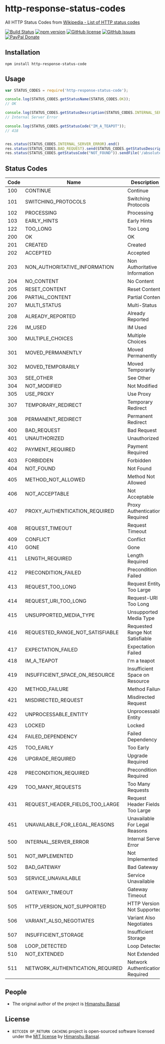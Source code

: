 # http-response-status-codes 

All HTTP Status Codes from [Wikipedia - List of HTTP status codes](https://en.wikipedia.org/wiki/List_of_HTTP_status_codes)

[![Build Status](https://travis-ci.org/Skillnter/http-response-status-code.svg?branch=master)](https://travis-ci.org/Skillnter/http-response-status-code) [![npm version](https://badge.fury.io/js/http-response-status-code.svg)](https://badge.fury.io/js/http-response-status-code) [![GitHub license](https://img.shields.io/github/license/Skillnter/http-response-status-code)]()   [![GitHub Issues](https://img.shields.io/github/issues/Skillnter/http-response-status-code)]()
[![PayPal Donate](https://img.shields.io/badge/Donate-PayPal-ff4081.svg)](https://www.paypal.me/skillnte)


## Installation

```console
npm install http-response-status-code
```

## Usage 

```javascript
var STATUS_CODES = require('http-response-status-code');

console.log(STATUS_CODES.getStatusName(STATUS_CODES.OK));
// OK

console.log(STATUS_CODES.getStatusDescription(STATUS_CODES.INTERNAL_SERVER_ERROR));
// Internal Server Error

console.log(STATUS_CODES.getStatusCode("IM_A_TEAPOT"));
// 418


res.status(STATUS_CODES.INTERNAL_SERVER_ERROR).end()
res.status(STATUS_CODES.BAD_REQUEST).send(STATUS_CODES.getStatusDescription(STATUS_CODES.BAD_REQUEST));
res.status(STATUS_CODES.getStatusCode("NOT_FOUND")).sendFile('/absolute/path/to/404.png');
```

## Status Codes

|  Code  | Name                            | Description
| ------ | ------------------------------- | -------------------------------
|  100   | CONTINUE                        | Continue
|  101   | SWITCHING_PROTOCOLS             | Switching Protocols
|  102   | PROCESSING                      | Processing
|  103   | EARLY_HINTS                     | Early Hints
|  122   | TOO_LONG                        | Too Long
|  200   | OK                              | OK
|  201   | CREATED                         | Created
|  202   | ACCEPTED                        | Accepted
|  203   | NON_AUTHORITATIVE_INFORMATION   | Non Authoritative Information
|  204   | NO_CONTENT                      | No Content
|  205   | RESET_CONTENT                   | Reset Content
|  206   | PARTIAL_CONTENT                 | Partial Content
|  207   | MULTI_STATUS                    | Multi-Status
|  208   | ALREADY_REPORTED                | Already Reported
|  226   | IM_USED                         | IM Used
|  300   | MULTIPLE_CHOICES                | Multiple Choices
|  301   | MOVED_PERMANENTLY               | Moved Permanently
|  302   | MOVED_TEMPORARILY               | Moved Temporarily
|  303   | SEE_OTHER                       | See Other
|  304   | NOT_MODIFIED                    | Not Modified
|  305   | USE_PROXY                       | Use Proxy
|  307   | TEMPORARY_REDIRECT              | Temporary Redirect
|  308   | PERMANENT_REDIRECT              | Permanent Redirect
|  400   | BAD_REQUEST                     | Bad Request
|  401   | UNAUTHORIZED                    | Unauthorized
|  402   | PAYMENT_REQUIRED                | Payment Required
|  403   | FORBIDDEN                       | Forbidden
|  404   | NOT_FOUND                       | Not Found
|  405   | METHOD_NOT_ALLOWED              | Method Not Allowed
|  406   | NOT_ACCEPTABLE                  | Not Acceptable
|  407   | PROXY_AUTHENTICATION_REQUIRED   | Proxy Authentication Required
|  408   | REQUEST_TIMEOUT                 | Request Timeout
|  409   | CONFLICT                        | Conflict
|  410   | GONE                            | Gone
|  411   | LENGTH_REQUIRED                 | Length Required
|  412   | PRECONDITION_FAILED             | Precondition Failed
|  413   | REQUEST_TOO_LONG                | Request Entity Too Large
|  414   | REQUEST_URI_TOO_LONG            | Request-URI Too Long
|  415   | UNSUPPORTED_MEDIA_TYPE          | Unsupported Media Type
|  416   | REQUESTED_RANGE_NOT_SATISFIABLE | Requested Range Not Satisfiable
|  417   | EXPECTATION_FAILED              | Expectation Failed
|  418   | IM_A_TEAPOT                     | I'm a teapot
|  419   | INSUFFICIENT_SPACE_ON_RESOURCE  | Insufficient Space on Resource
|  420   | METHOD_FAILURE                  | Method Failure
|  421   | MISDIRECTED_REQUEST             | Misdirected Request
|  422   | UNPROCESSABLE_ENTITY            | Unprocessable Entity
|  423   | LOCKED                          | Locked
|  424   | FAILED_DEPENDENCY               | Failed Dependency
|  425   | TOO_EARLY                       | Too Early
|  426   | UPGRADE_REQUIRED                | Upgrade Required
|  428   | PRECONDITION_REQUIRED           | Precondition Required
|  429   | TOO_MANY_REQUESTS               | Too Many Requests
|  431   | REQUEST_HEADER_FIELDS_TOO_LARGE | Request Header Fields Too Large
|  451   | UNAVAILABLE_FOR_LEGAL_REASONS   | Unavailable For Legal Reasons
|  500   | INTERNAL_SERVER_ERROR           | Internal Server Error
|  501   | NOT_IMPLEMENTED                 | Not Implemented
|  502   | BAD_GATEWAY                     | Bad Gateway
|  503   | SERVICE_UNAVAILABLE             | Service Unavailable
|  504   | GATEWAY_TIMEOUT                 | Gateway Timeout
|  505   | HTTP_VERSION_NOT_SUPPORTED      | HTTP Version Not Supported
|  506   | VARIANT_ALSO_NEGOTIATES         | Variant Also Negotiates
|  507   | INSUFFICIENT_STORAGE            | Insufficient Storage
|  508   | LOOP_DETECTED                   | Loop Detected
|  510   | NOT_EXTENDED                    | Not Extended
|  511   | NETWORK_AUTHENTICATION_REQUIRED | Network Authentication Required

## People

- The original author of the project is [Himanshu Bansal](https://github.com/Skillnter)

## License

- `BITCOIN OP_RETURN CACHING` project is open-sourced software licensed under the [MIT license](LICENSE) by [Himanshu Bansal].

[Himanshu Bansal]: https://github.com/Skillnter/
